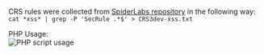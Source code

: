 CRS rules were collected from [SpiderLabs repository](https://github.com/SpiderLabs/owasp-modsecurity-crs/) in the following way:  
`cat *xss* | grep -P 'SecRule .*$' > CRS3dev-xss.txt`

PHP Usage:  
![PHP script usage](http://s8.hostingkartinok.com/uploads/images/2016/05/a5779e75cf53143e3e7cf5c06d26d8d9.png)
